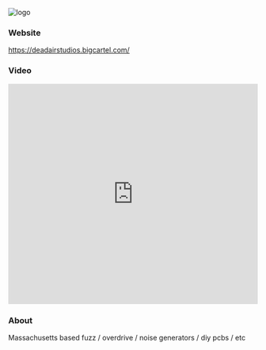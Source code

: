 ![logo](https://deadairstudios.com/wp-content/uploads/2017/02/logo.png)

### Website
https://deadairstudios.bigcartel.com/

### Video
<iframe width="100%" height="444" src="https://www.youtube.com/embed/hd0sxrA0mOU" title="YouTube video player" frameborder="0" allow="accelerometer; autoplay; clipboard-write; encrypted-media; gyroscope; picture-in-picture" allowfullscreen></iframe>

### About 
Massachusetts based fuzz / overdrive / noise generators / diy pcbs / etc
